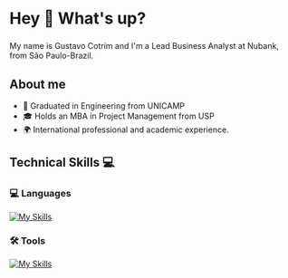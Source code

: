 <h1 align="left">Hey 👋 What's up?</h1>

###

<p align="left">My name is Gustavo Cotrim and I'm a Lead Business Analyst at Nubank, from São Paulo-Brazil.</p>

###


## About me

- 👷 Graduated in Engineering from UNICAMP
- 🎓 Holds an MBA in Project Management from USP
- 🌍 International professional and academic experience.

###

## Technical Skills 💻

### 💻 Languages
[![My Skills](https://skillicons.dev/icons?i=py,scala,r,sqlite)](https://skillicons.dev)

### 🛠️ Tools
[![My Skills](https://skillicons.dev/icons?i=github,gcp,aws,anaconda)](https://skillicons.dev)
